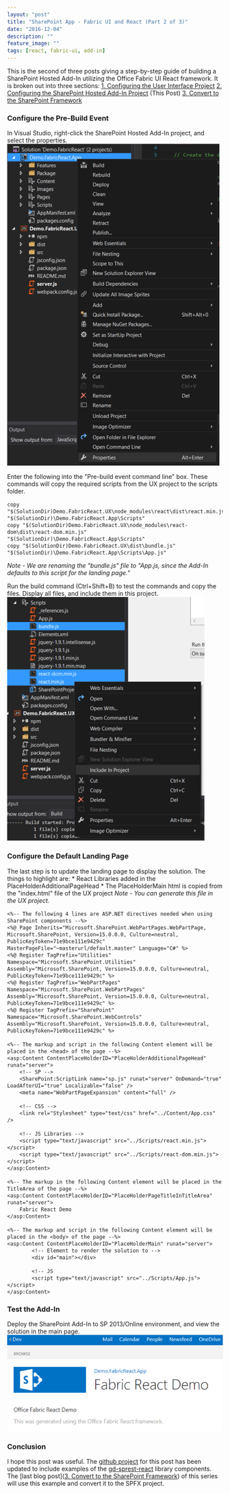 ```yaml
---
layout: "post"
title: "SharePoint App - Fabric UI and React (Part 2 of 3)"
date: "2016-12-04"
description: ""
feature_image: ""
tags: [react, fabric-ui, add-in]
---
```


This is the second of three posts giving a step-by-step guide of building a SharePoint Hosted Add-In utilizing the Office Fabric UI React framework. It is broken out into three sections: [1\. Configuring the User Interface Project](https://dattabase.com/blog/sharepoint-app-fabric-ui-react-part-1-3) [2\. Configuring the SharePoint Hosted Add-In Project](https://dattabase.com/blog/sharepoint-app-fabric-ui-react-part-2-3) (This Post) [3\. Convert to the SharePoint Framework](https://dattabase.com/blog/sharepoint-app-fabric-ui-react-part-3-3)

<!--more-->

### Configure the Pre-Build Event

In Visual Studio, right-click the SharePoint Hosted Add-In project, and select the properties. ![View Project Properties](images/SPAppFabricReact-2/ViewProjectProperties.png)

Enter the following into the "Pre-build event command line" box. These commands will copy the required scripts from the UX project to the scripts folder.

```
copy "$(SolutionDir)Demo.FabricReact.UX\node_modules\react\dist\react.min.js" "$(SolutionDir)\Demo.FabricReact.App\Scripts"
copy "$(SolutionDir)Demo.FabricReact.UX\node_modules\react-dom\dist\react-dom.min.js" "$(SolutionDir)\Demo.FabricReact.App\Scripts"
copy "$(SolutionDir)Demo.FabricReact.UX\dist\bundle.js" "$(SolutionDir)\Demo.FabricReact.App\Scripts\App.js"

```

_Note - We are renaming the "bundle.js" file to "App.js, since the Add-In defaults to this script for the landing page."_

Run the build command (Ctrl+Shift+B) to test the commands and copy the files. Display all files, and include them in this project. ![Include Scripts in Project](images/SPAppFabricReact-2/IncludeScripts.png)

### Configure the Default Landing Page

The last step is to update the landing page to display the solution. The things to highlight are: \* React Libraries added in the PlaceHolderAdditionalPageHead \* The PlaceHolderMain html is copied from the "index.html" file of the UX project _Note - You can generate this file in the UX project._

```
<%-- The following 4 lines are ASP.NET directives needed when using SharePoint components --%>
<%@ Page Inherits="Microsoft.SharePoint.WebPartPages.WebPartPage, Microsoft.SharePoint, Version=15.0.0.0, Culture=neutral, PublicKeyToken=71e9bce111e9429c" MasterPageFile="~masterurl/default.master" Language="C#" %>
<%@ Register TagPrefix="Utilities" Namespace="Microsoft.SharePoint.Utilities" Assembly="Microsoft.SharePoint, Version=15.0.0.0, Culture=neutral, PublicKeyToken=71e9bce111e9429c" %>
<%@ Register TagPrefix="WebPartPages" Namespace="Microsoft.SharePoint.WebPartPages" Assembly="Microsoft.SharePoint, Version=15.0.0.0, Culture=neutral, PublicKeyToken=71e9bce111e9429c" %>
<%@ Register TagPrefix="SharePoint" Namespace="Microsoft.SharePoint.WebControls" Assembly="Microsoft.SharePoint, Version=15.0.0.0, Culture=neutral, PublicKeyToken=71e9bce111e9429c" %>

<%-- The markup and script in the following Content element will be placed in the <head> of the page --%>
<asp:Content ContentPlaceHolderID="PlaceHolderAdditionalPageHead" runat="server">
    <!-- SP -->
    <SharePoint:ScriptLink name="sp.js" runat="server" OnDemand="true" LoadAfterUI="true" Localizable="false" />
    <meta name="WebPartPageExpansion" content="full" />

    <!-- CSS -->
    <link rel="Stylesheet" type="text/css" href="../Content/App.css" />

    <!-- JS Libraries -->
    <script type="text/javascript" src="../Scripts/react.min.js"></script>
    <script type="text/javascript" src="../Scripts/react-dom.min.js"></script>
</asp:Content>

<%-- The markup in the following Content element will be placed in the TitleArea of the page --%>
<asp:Content ContentPlaceHolderID="PlaceHolderPageTitleInTitleArea" runat="server">
    Fabric React Demo
</asp:Content>

<%-- The markup and script in the following Content element will be placed in the <body> of the page --%>
<asp:Content ContentPlaceHolderID="PlaceHolderMain" runat="server">
        <!-- Element to render the solution to -->
        <div id="main"></div>

        <!-- JS
        <script type="text/javascript" src="../Scripts/App.js"></script>
</asp:Content>

```

### Test the Add-In

Deploy the SharePoint Add-In to SP 2013/Online environment, and view the solution in the main page. ![Demo SP App](images/SPAppFabricReact-2/ViewSPApp.png)

### Conclusion

I hope this post was useful. The [github project](https://github.com/gunjandatta/sprest-fabric-react) for this post has been updated to include examples of the [gd-sprest-react](https://gunjandatta.github.io/react) library components. The \[last blog post\]([3\. Convert to the SharePoint Framework](https://dattabase.com/blog/sharepoint-app-fabric-ui-react-part-3-3)) of this series will use this example and convert it to the SPFX project.
